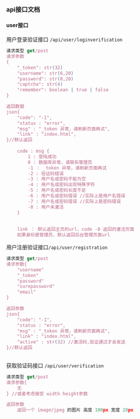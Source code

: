 ### api接口文档



#### user接口

用户登录验证接口 `/api/user/loginverification`

```javascript
请求类型 get/post
请求参数
{
    "_token": str(32)
    "username": str(6,20)
    "password": str(8,20)
    "captcha": str(4)
    "remember": boolean | true | false
}

返回数据
json{
    "code": "-1", 
    "status : "error",
    "msg" : "_token 异常，请刷新页面再试",
    "link" : "index.html",
}//默认返回
    
    code : msg {
        1 : 登陆成功
        0 : 数据库异常，请联系管理员
        -1 ： _token 异常，请刷新页面再试
        -2 : 验证码错误
        -3 : 用户名或密码不能为空
        -4 : 用户名或密码出现特殊字符
        -5 : 用户名或密码长度不足
        -6 : 用户名或密码错误 //实际上是用户名错误
        -7 : 用户名或密码错误 //实际上是密码错误
        -8 : 用户未激活 
    }
    
    
    link ： 默认返回主页的url，code -8 返回的激活页面
    如果身份是管理员，默认返回后台管理页面url
```



用户注册验证接口`/api/user/registration`

```javascript
请求类型 get/post
请求参数{
    "username"
    "_token"
    "password"
    "surepassword"
    "email"
}

返回参数
json{
    "code": "-1", 
    "status : "error",
    "msg" : "_token 异常，请刷新页面再试",
    "link" : "index.html",
    "active" : str(32) //激活码,验证通过才会发送
}//默认返回
  

```





获取验证码接口 `/api/user/verification`

```javascript
请求类型 get/post
请求参数{
    无
} //或者考虑接受 width height参数

返回参数
    返回一个 image/jpeg 的图片 高度 100px 宽度 20px
```

